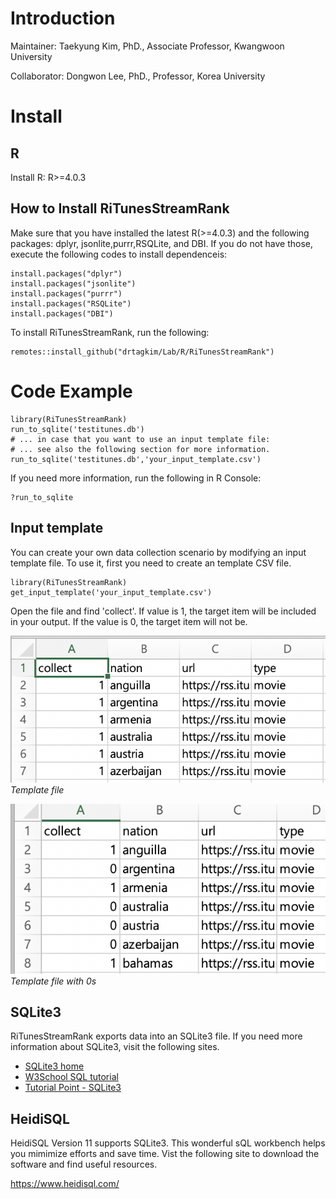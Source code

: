 # Introduction

Maintainer: Taekyung Kim, PhD., Associate Professor, Kwangwoon University

Collaborator: Dongwon Lee, PhD., Professor, Korea University

# Install

## R

Install R: R>=4.0.3

## How to Install RiTunesStreamRank

Make sure that you have installed the latest R(>=4.0.3) and the following packages: dplyr, jsonlite,purrr,RSQLite, and DBI. If you do not have those, execute the following codes to install dependenceis:

    install.packages("dplyr")
    install.packages("jsonlite")
    install.packages("purrr")
    install.packages("RSQLite")
    install.packages("DBI")
    
To install RiTunesStreamRank, run the following:

    remotes::install_github("drtagkim/Lab/R/RiTunesStreamRank")
    
# Code Example

    library(RiTunesStreamRank)
    run_to_sqlite('testitunes.db')
    # ... in case that you want to use an input template file:
    # ... see also the following section for more information.
    run_to_sqlite('testitunes.db','your_input_template.csv')
    
If you need more information, run the following in R Console:

    ?run_to_sqlite
    
## Input template    
You can create your own data collection scenario by modifying an input template file.
To use it, first you need to create an template CSV file.

    library(RiTunesStreamRank)
    get_input_template('your_input_template.csv')
    
Open the file and find 'collect'. If value is 1, the target item will be included in your output. If the value is 0, the target item will not be.

![](template_sample_pic01.png)
*Template file*

![](template_sample_pic02.png)
*Template file with 0s*

## SQLite3

RiTunesStreamRank exports data into an SQLite3 file. If you need more information about SQLite3, visit the following sites.

* [SQLite3 home](https://www.sqlite.org/index.html)
* [W3School SQL tutorial](https://www.w3schools.com/sql/default.asp)
* [Tutorial Point - SQLite3](http://www.tutorialspoint.com/sqlite/)

## HeidiSQL

HeidiSQL Version 11 supports SQLite3. This wonderful sQL workbench helps you mimimize efforts and save time. Vist the following site to download the software and find useful resources.

https://www.heidisql.com/
